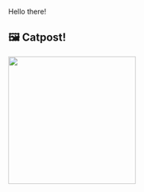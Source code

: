 Hello there!



## 🖼️ Catpost!

<sub>
    <img src="https://cdn2.thecatapi.com/images/b75.jpg" height="256">
</sub>

